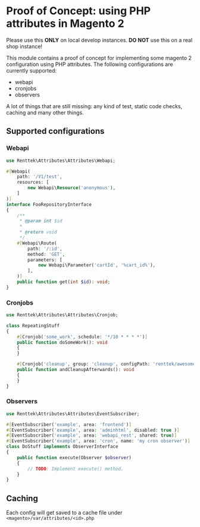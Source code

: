 # Proof of Concept: using PHP attributes in Magento 2

Please use this **ONLY** on local develop instances. **DO NOT** use this on a real shop instance!

This module contains a proof of concept for implementing some magento 2 configuration using PHP attributes.
The following configurations are currently supported:
- webapi
- cronjobs
- observers

A lot of things that are still missing: any kind of test, static code checks, caching and many other things.

## Supported configurations

### Webapi

```php
use Renttek\Attributes\Attributes\Webapi;

#[Webapi(
    path: '/V1/test',
    resources: [
        new Webapi\Resource('anonymous'),
    ]
)]
interface FooRepositoryInterface
{
    /**
     * @param int $id
     *
     * @return void
     */
    #[Webapi\Route(
        path: '/:id',
        method: 'GET',
        parameters: [
            new Webapi\Parameter('cartId', '%cart_id%'),
        ], 
    )]
    public function get(int $id): void;
}
```

### Cronjobs

```php
use Renttek\Attributes\Attributes\Cronjob;

class RepeatingStuff
{
    #[Cronjob('some_work', schedule: '*/10 * * * *')]
    public function doSomeWork(): void
    {
    }

    #[Cronjob('cleanup', group: 'cleanup', configPath: 'renttek/awesomecronjob/cleanup')]
    public function andCleanupAfterwards(): void
    {
    }
}
```


### Observers

```php
use Renttek\Attributes\Attributes\EventSubscriber;

#[EventSubscriber('example', area: 'frontend')]
#[EventSubscriber('example', area: 'adminhtml', disabled: true )]
#[EventSubscriber('example', area: 'webapi_rest', shared: true)]
#[EventSubscriber('example', area: 'cron', name: 'my cron observer')]
class DoStuff implements ObserverInterface
{
    public function execute(Observer $observer)
    {
        // TODO: Implement execute() method.
    }
}
```

## Caching

Each config will get saved to a cache file under `<magento>/var/attributes/<id>.php`


